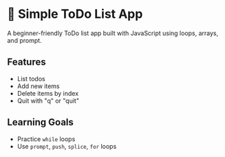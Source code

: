 # 📝 Simple ToDo List App

A beginner-friendly ToDo list app built with JavaScript using loops, arrays, and prompt.

## Features

- List todos
- Add new items
- Delete items by index
- Quit with "q" or "quit"

## Learning Goals

- Practice `while` loops
- Use `prompt`, `push`, `splice`, `for` loops

